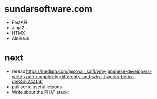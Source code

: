# sundarsoftware.com

- FastAPI
- Jinja2
- HTMX
- Alpine.js


# next

- reread https://medium.com/@sohail_saifi/why-japanese-developers-write-code-completely-differently-and-why-it-works-better-de84d6244fab
- pull some useful lessons
- Write about the PHAT stack
